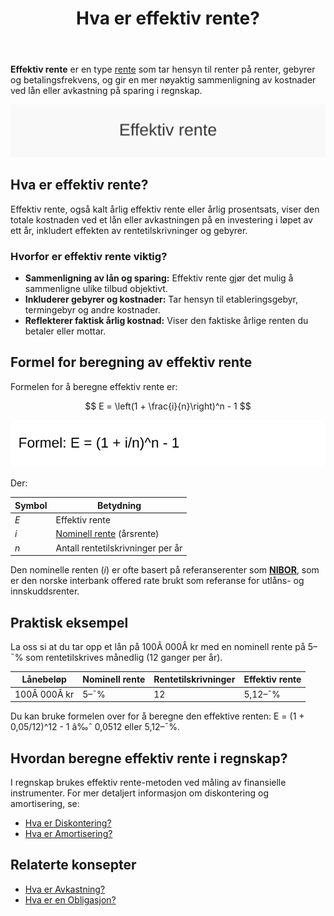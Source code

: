 ﻿---
title: "Hva er effektiv rente?"
seoTitle: "Hva er effektiv rente?"
meta_description: '**Effektiv rente** er en type [rente](/blogs/regnskap/rente "Rente “ En komplett guide til rente i regnskap") som tar hensyn til renter på renter, gebyrer og...'
slug: hva-er-effektiv-rente
type: blog
layout: pages/single
---

**Effektiv rente** er en type [rente](/blogs/regnskap/rente "Rente “ En komplett guide til rente i regnskap") som tar hensyn til renter på renter, gebyrer og betalingsfrekvens, og gir en mer nøyaktig sammenligning av kostnader ved lån eller avkastning på sparing i regnskap.

![Hva er effektiv rente?](hva-er-effektiv-rente-image.svg)

## Hva er effektiv rente?

Effektiv rente, også kalt årlig effektiv rente eller årlig prosentsats, viser den totale kostnaden ved et lån eller avkastningen på en investering i løpet av ett år, inkludert effekten av rentetilskrivninger og gebyrer.

### Hvorfor er effektiv rente viktig?

* **Sammenligning av lån og sparing:** Effektiv rente gjør det mulig å sammenligne ulike tilbud objektivt.
* **Inkluderer gebyrer og kostnader:** Tar hensyn til etableringsgebyr, termingebyr og andre kostnader.
* **Reflekterer faktisk årlig kostnad:** Viser den faktiske årlige renten du betaler eller mottar.

## Formel for beregning av effektiv rente

Formelen for å beregne effektiv rente er:

$$
E = \left(1 + \frac{i}{n}\right)^n - 1
$$

![Formel for effektiv rente](effektiv-rente-formel.svg)

Der:

| Symbol | Betydning |
| ------ | --------- |
| *E*    | Effektiv rente |
| *i*    | [Nominell rente](/blogs/regnskap/hva-er-nominell-rente "Hva er Nominell rente? Komplett Guide til Definisjon og Beregning av Nominell rente i Regnskap") (årsrente) |
| *n*    | Antall rentetilskrivninger per år |

Den nominelle renten (*i*) er ofte basert på referanserenter som **[NIBOR](/blogs/regnskap/nibor "NIBOR “ Norsk Interbank Offered Rate: Definisjon, bruk og betydning")**, som er den norske interbank offered rate brukt som referanse for utlåns- og innskuddsrenter.

## Praktisk eksempel

La oss si at du tar opp et lån på 100Â 000Â kr med en nominell rente på 5–¯% som rentetilskrives månedlig (12 ganger per år).

| Lånebeløp | Nominell rente | Rentetilskrivninger | Effektiv rente |
| --------- | -------------- | ------------------- | -------------- |
| 100Â 000Â kr | 5–¯%            | 12                  | 5,12–¯%         |

Du kan bruke formelen over for å beregne den effektive renten:
E = (1 + 0,05/12)^12 - 1 â‰ˆ 0,0512 eller 5,12–¯%.

## Hvordan beregne effektiv rente i regnskap?

I regnskap brukes effektiv rente-metoden ved måling av finansielle instrumenter. For mer detaljert informasjon om diskontering og amortisering, se:

- [Hva er Diskontering?](/blogs/regnskap/hva-er-diskontering "Hva er Diskontering? Komplett Guide til Nåverdi og Diskonterte Kontantstrømmer")
- [Hva er Amortisering?](/blogs/regnskap/hva-er-amortisering "Hva er Amortisering? En Komplett Guide til Avskrivninger og Amortisering")

## Relaterte konsepter

- [Hva er Avkastning?](/blogs/regnskap/hva-er-avkastning "Hva er Avkastning? Komplett Guide til Investeringsavkastning og Beregning")
- [Hva er en Obligasjon?](/blogs/regnskap/hva-er-obligasjon "Hva er en Obligasjon? Komplett Guide til Obligasjoner i Regnskap")











